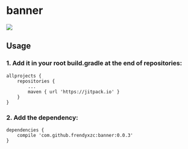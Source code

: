 # banner

[![](https://jitpack.io/v/frendyxzc/banner.svg)](https://jitpack.io/#frendyxzc/banner)


## Usage

### 1. Add it in your root build.gradle at the end of repositories:

```
allprojects {
	repositories {
		...
		maven { url 'https://jitpack.io' }
	}
}
```

### 2. Add the dependency:

```
dependencies {
	compile 'com.github.frendyxzc:banner:0.0.3'
}
```
